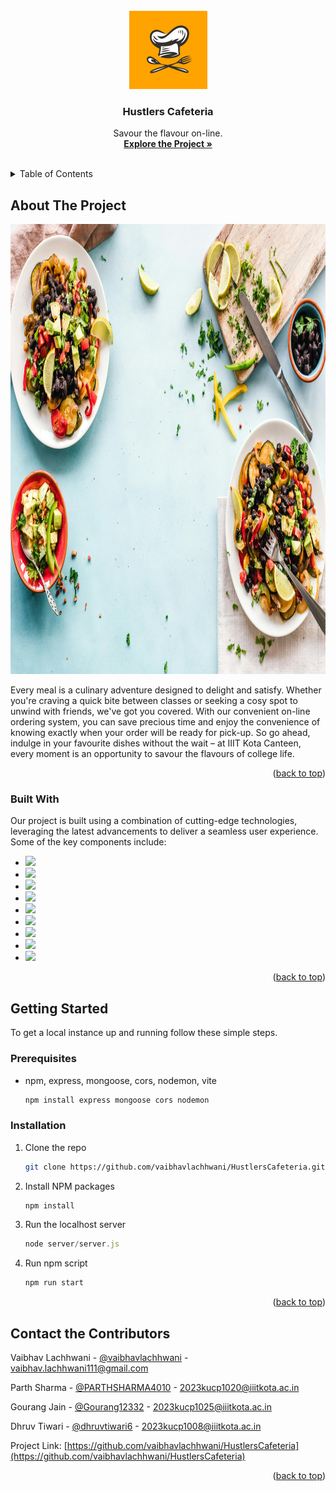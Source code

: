 <!-- PROJECT LOGO -->
<br />
<div align="center">
  <a href="https://github.com/vaibhavlachhwani/HustlersCafeteria">
    <img src="images/logo.jpg" alt="Logo" width="125" height="125">
  </a>

  <h3 align="center">Hustlers Cafeteria</h3>

  <p align="center">
    Savour the flavour on-line.
    <br />
    <a href="https://github.com/vaibhavlachhwani/HustlersCafeteria"><strong>Explore the Project »</strong></a>
    <br />
    <br />
  </p>
</div>



<!-- TABLE OF CONTENTS -->
<details>
  <summary>Table of Contents</summary>
  <ol>
    <li>
      <a href="#about-the-project">About The Project</a>
      <ul>
        <li><a href="#built-with">Built With</a></li>
      </ul>
    </li>
    <li>
      <a href="#getting-started">Getting Started</a>
      <ul>
        <li><a href="#prerequisites">Prerequisites</a></li>
        <li><a href="#installation">Installation</a></li>
      </ul>
    </li>
    <li><a href="#contact">Contact the Contributors</a></li>
  </ol>
</details>



<!-- ABOUT THE PROJECT -->
## About The Project

<img src="images/cover.jpg" alt="Cover" width="1080" height="720">

Every meal is a culinary adventure designed to delight and satisfy. Whether you're craving a quick bite between classes or seeking a cosy spot to unwind with friends, we've got you covered. With our convenient on-line ordering system, you can save precious time and enjoy the convenience of knowing exactly when your order will be ready for pick-up. So go ahead, indulge in your favourite dishes without the wait – at IIIT Kota Canteen, every moment is an opportunity to savour the flavours of college life.

<p align="right">(<a href="#readme-top">back to top</a>)</p>



### Built With

Our project is built using a combination of cutting-edge technologies, leveraging the latest advancements to deliver a seamless user experience. Some of the key components include:

* ![](https://img.shields.io/badge/tailwindcss-%2338B2AC.svg?style=for-the-badge&logo=tailwind-css&logoColor=white)
* ![](https://img.shields.io/badge/MongoDB-%234ea94b.svg?style=for-the-badge&logo=mongodb&logoColor=white)
* ![](https://img.shields.io/badge/express.js-%23404d59.svg?style=for-the-badge&logo=express&logoColor=%2361DAFB)
* ![](https://img.shields.io/badge/node.js-6DA55F?style=for-the-badge&logo=node.js&logoColor=white)
* ![](https://img.shields.io/badge/vite-%23646CFF.svg?style=for-the-badge&logo=vite&logoColor=white)
* ![](https://img.shields.io/badge/Postman-FF6C37?style=for-the-badge&logo=postman&logoColor=white)
* ![](https://img.shields.io/badge/html5-%23E34F26.svg?style=for-the-badge&logo=html5&logoColor=white)
* ![](https://img.shields.io/badge/css3-%231572B6.svg?style=for-the-badge&logo=css3&logoColor=white)
* ![](https://img.shields.io/badge/javascript-%23323330.svg?style=for-the-badge&logo=javascript&logoColor=%23F7DF1E)

<p align="right">(<a href="#readme-top">back to top</a>)</p>



<!-- GETTING STARTED -->
## Getting Started

To get a local instance up and running follow these simple steps.

### Prerequisites

* npm, express, mongoose, cors, nodemon, vite
  ```sh
  npm install express mongoose cors nodemon
  ```

### Installation

1. Clone the repo
   ```sh
   git clone https://github.com/vaibhavlachhwani/HustlersCafeteria.git
   ```
2. Install NPM packages
   ```sh
   npm install
   ```
3. Run the localhost server
   ```js
   node server/server.js
   ```
4. Run npm script
   ```sh
   npm run start
   ```

<p align="right">(<a href="#readme-top">back to top</a>)</p>

## Contact the Contributors

Vaibhav Lachhwani - [@vaibhavlachhwani](https://github.com/vaibhavlachhwani) - vaibhav.lachhwani111@gmail.com

Parth Sharma - [@PARTHSHARMA4010](https://github.com/PARTHSHARMA4010) - 2023kucp1020@iiitkota.ac.in

Gourang Jain - [@Gourang12332](https://github.com/Gourang12332) - 2023kucp1025@iiitkota.ac.in

Dhruv Tiwari - [@dhruvtiwari6](https://github.com/dhruvtiwari6) - 2023kucp1008@iiitkota.ac.in

Project Link: [https://github.com/vaibhavlachhwani/HustlersCafeteria](https://github.com/vaibhavlachhwani/HustlersCafeteria)

<p align="right">(<a href="#readme-top">back to top</a>)</p>
